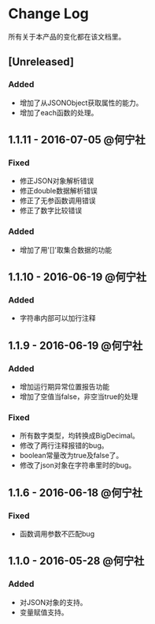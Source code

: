 # Change Log
所有关于本产品的变化都在该文档里。

## [Unreleased]
### Added
- 增加了从JSONObject获取属性的能力。
- 增加了each函数的处理。

## 1.1.11 - 2016-07-05 @何宁社
### Fixed
- 修正JSON对象解析错误
- 修正double数据解析错误
- 修正了无参函数调用错误
- 修正了数字比较错误

### Added
- 增加了用'[]'取集合数据的功能

## 1.1.10 - 2016-06-19 @何宁社
### Added

- 字符串内部可以加行注释

## 1.1.9 - 2016-06-19 @何宁社
### Added

- 增加运行期异常位置报告功能
- 增加了空值当false，非空当true的处理

### Fixed

- 所有数字类型，均转换成BigDecimal。
- 修改了两行注释报错的bug。
- boolean常量改为true及false了。
- 修改了json对象在字符串里时的bug。

## 1.1.6 - 2016-06-18 @何宁社
### Fixed

- 函数调用参数不匹配bug

## 1.1.0 - 2016-05-28 @何宁社
### Added
- 对JSON对象的支持。
- 变量赋值支持。
